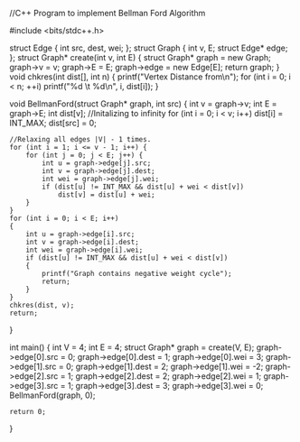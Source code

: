 //C++ Program to implement Bellman Ford Algorithm

#include <bits/stdc++.h> 

struct Edge 
{ 
    int src, dest, wei; 
}; 
struct Graph 
{ 
    int v, E; 
    struct Edge* edge; 
}; 
struct Graph* create(int v, int E) 
{ 
    struct Graph* graph = new Graph; 
    graph->v = v; 
    graph->E = E; 
    graph->edge = new Edge[E]; 
    return graph; 
} 
void chkres(int dist[], int n) 
{ 
    printf("Vertex   Distance from\n"); 
    for (int i = 0; i < n; ++i) 
        printf("%d \t %d\n", i, dist[i]); 
} 
  
void BellmanFord(struct Graph* graph, int src) 
{ 
    int v = graph->v; 
    int E = graph->E; 
    int dist[v]; 
    //Initalizing to infinity
    for (int i = 0; i < v; i++) 
        dist[i] = INT_MAX; 
    dist[src] = 0; 
  
    //Relaxing all edges |V| - 1 times.
    for (int i = 1; i <= v - 1; i++) { 
        for (int j = 0; j < E; j++) { 
            int u = graph->edge[j].src; 
            int v = graph->edge[j].dest; 
            int wei = graph->edge[j].wei; 
            if (dist[u] != INT_MAX && dist[u] + wei < dist[v]) 
                dist[v] = dist[u] + wei; 
        } 
    }  
    for (int i = 0; i < E; i++) 
    { 
        int u = graph->edge[i].src; 
        int v = graph->edge[i].dest; 
        int wei = graph->edge[i].wei; 
        if (dist[u] != INT_MAX && dist[u] + wei < dist[v])
        { 
            printf("Graph contains negative weight cycle");
            return;
        } 
    } 
    chkres(dist, v); 
    return; 
} 




  
int main() 
{
    int V = 4; 
    int E = 4;
    struct Graph* graph = create(V, E); 
    graph->edge[0].src = 0; 
    graph->edge[0].dest = 1; 
    graph->edge[0].wei = 3; 
    graph->edge[1].src = 0; 
    graph->edge[1].dest = 2; 
    graph->edge[1].wei = -2;
    graph->edge[2].src = 1; 
    graph->edge[2].dest = 2; 
    graph->edge[2].wei = 1; 
    graph->edge[3].src = 1; 
    graph->edge[3].dest = 3; 
    graph->edge[3].wei = 0; 
    BellmanFord(graph, 0); 
  
    return 0; 
}





